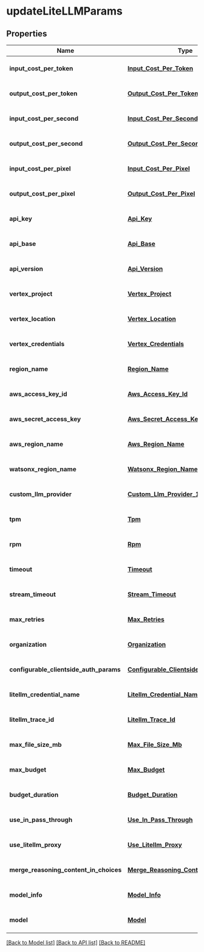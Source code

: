 # updateLiteLLMParams
## Properties

| Name | Type | Description | Notes |
|------------ | ------------- | ------------- | -------------|
| **input\_cost\_per\_token** | [**Input_Cost_Per_Token**](Input_Cost_Per_Token.md) |  | [optional] [default to null] |
| **output\_cost\_per\_token** | [**Output_Cost_Per_Token**](Output_Cost_Per_Token.md) |  | [optional] [default to null] |
| **input\_cost\_per\_second** | [**Input_Cost_Per_Second**](Input_Cost_Per_Second.md) |  | [optional] [default to null] |
| **output\_cost\_per\_second** | [**Output_Cost_Per_Second**](Output_Cost_Per_Second.md) |  | [optional] [default to null] |
| **input\_cost\_per\_pixel** | [**Input_Cost_Per_Pixel**](Input_Cost_Per_Pixel.md) |  | [optional] [default to null] |
| **output\_cost\_per\_pixel** | [**Output_Cost_Per_Pixel**](Output_Cost_Per_Pixel.md) |  | [optional] [default to null] |
| **api\_key** | [**Api_Key**](Api_Key.md) |  | [optional] [default to null] |
| **api\_base** | [**Api_Base**](Api_Base.md) |  | [optional] [default to null] |
| **api\_version** | [**Api_Version**](Api_Version.md) |  | [optional] [default to null] |
| **vertex\_project** | [**Vertex_Project**](Vertex_Project.md) |  | [optional] [default to null] |
| **vertex\_location** | [**Vertex_Location**](Vertex_Location.md) |  | [optional] [default to null] |
| **vertex\_credentials** | [**Vertex_Credentials**](Vertex_Credentials.md) |  | [optional] [default to null] |
| **region\_name** | [**Region_Name**](Region_Name.md) |  | [optional] [default to null] |
| **aws\_access\_key\_id** | [**Aws_Access_Key_Id**](Aws_Access_Key_Id.md) |  | [optional] [default to null] |
| **aws\_secret\_access\_key** | [**Aws_Secret_Access_Key**](Aws_Secret_Access_Key.md) |  | [optional] [default to null] |
| **aws\_region\_name** | [**Aws_Region_Name**](Aws_Region_Name.md) |  | [optional] [default to null] |
| **watsonx\_region\_name** | [**Watsonx_Region_Name**](Watsonx_Region_Name.md) |  | [optional] [default to null] |
| **custom\_llm\_provider** | [**Custom_Llm_Provider_1**](Custom_Llm_Provider_1.md) |  | [optional] [default to null] |
| **tpm** | [**Tpm**](Tpm.md) |  | [optional] [default to null] |
| **rpm** | [**Rpm**](Rpm.md) |  | [optional] [default to null] |
| **timeout** | [**Timeout**](Timeout.md) |  | [optional] [default to null] |
| **stream\_timeout** | [**Stream_Timeout**](Stream_Timeout.md) |  | [optional] [default to null] |
| **max\_retries** | [**Max_Retries**](Max_Retries.md) |  | [optional] [default to null] |
| **organization** | [**Organization**](Organization.md) |  | [optional] [default to null] |
| **configurable\_clientside\_auth\_params** | [**Configurable_Clientside_Auth_Params**](Configurable_Clientside_Auth_Params.md) |  | [optional] [default to null] |
| **litellm\_credential\_name** | [**Litellm_Credential_Name**](Litellm_Credential_Name.md) |  | [optional] [default to null] |
| **litellm\_trace\_id** | [**Litellm_Trace_Id**](Litellm_Trace_Id.md) |  | [optional] [default to null] |
| **max\_file\_size\_mb** | [**Max_File_Size_Mb**](Max_File_Size_Mb.md) |  | [optional] [default to null] |
| **max\_budget** | [**Max_Budget**](Max_Budget.md) |  | [optional] [default to null] |
| **budget\_duration** | [**Budget_Duration**](Budget_Duration.md) |  | [optional] [default to null] |
| **use\_in\_pass\_through** | [**Use_In_Pass_Through**](Use_In_Pass_Through.md) |  | [optional] [default to null] |
| **use\_litellm\_proxy** | [**Use_Litellm_Proxy**](Use_Litellm_Proxy.md) |  | [optional] [default to null] |
| **merge\_reasoning\_content\_in\_choices** | [**Merge_Reasoning_Content_In_Choices**](Merge_Reasoning_Content_In_Choices.md) |  | [optional] [default to null] |
| **model\_info** | [**Model_Info**](Model_Info.md) |  | [optional] [default to null] |
| **model** | [**Model**](Model.md) |  | [optional] [default to null] |

[[Back to Model list]](../README.md#documentation-for-models) [[Back to API list]](../README.md#documentation-for-api-endpoints) [[Back to README]](../README.md)

